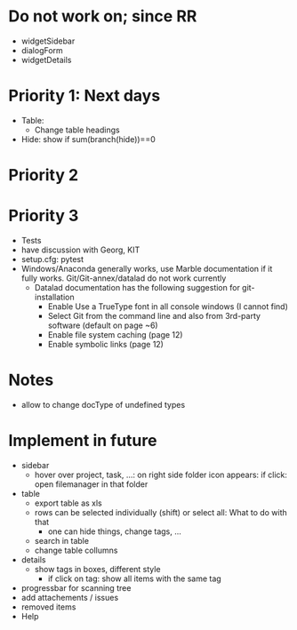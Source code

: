 # Do not work on; since RR
- widgetSidebar
- dialogForm
- widgetDetails

# Priority 1: Next days
- Table:
  - Change table headings
- Hide: show if sum(branch(hide))==0

# Priority 2

# Priority 3
- Tests
- have discussion with Georg, KIT
- setup.cfg: pytest
- Windows/Anaconda generally works, use Marble documentation if it fully works. Git/Git-annex/datalad do not work currently
  - Datalad documentation has the following suggestion for git-installation
    - Enable Use a TrueType font in all console windows  (I cannot find)
    - Select Git from the command line and also from 3rd-party software (default on page ~6)
    - Enable file system caching (page 12)
    - Enable symbolic links (page 12)


# Notes
- allow to change docType of undefined types

# Implement in future
- sidebar
  - hover over project, task, ...: on right side folder icon appears: if click: open filemanager in that folder
- table
  - export table as xls
  - rows can be selected individually (shift) or select all: What to do with that
    - one can hide things, change tags, ...
  - search in table
  - change table collumns
- details
  - show tags in boxes, different style
    - if click on tag: show all items with the same tag
- progressbar for scanning tree
- add attachements / issues
- removed items
- Help